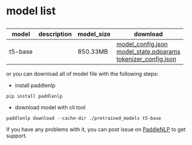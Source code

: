 #  model list

##  

| model  | description | model_size  | download         |
| --- | --- | --- | --- |
|t5-base|  | 850.33MB | [model_config.json](https://bj.bcebos.com/paddlenlp/models/community/t5-base/model_config.json)<br>[model_state.pdparams](https://bj.bcebos.com/paddlenlp/models/community/t5-base/model_state.pdparams)<br>[tokenizer_config.json](https://bj.bcebos.com/paddlenlp/models/community/t5-base/tokenizer_config.json) |

or you can download all of model file with the following steps:

* install paddlenlp

```shell
pip install paddlenlp
```

* download model with cli tool

```shell
paddlenlp download --cache-dir ./pretrained_models t5-base
```

If you have any problems with it, you can post issue on [PaddleNLP](https://github.com/PaddlePaddle/PaddleNLP) to get support.
